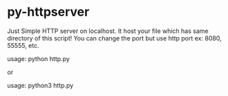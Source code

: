 # py-httpserver
Just Simple HTTP server on localhost. It host your file which has same directory of this script!
You can change the port but use http port ex: 8080, 55555, etc.

usage: python http.py

or

usage: python3 http.py
